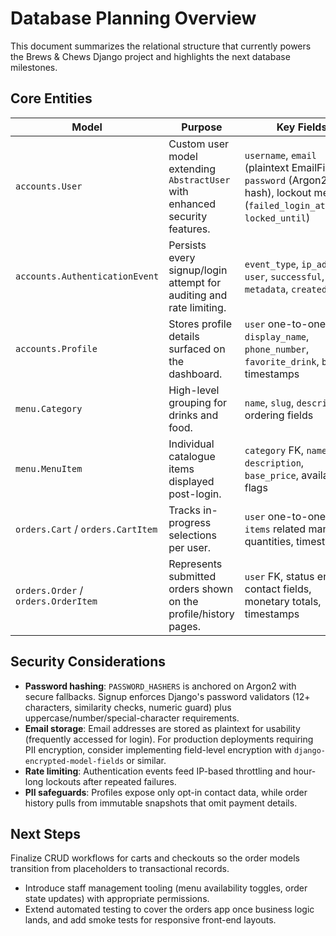 # Database Planning Overview

This document summarizes the relational structure that currently powers the Brews & Chews Django project and highlights the next database milestones.

## Core Entities

| Model | Purpose | Key Fields |
| --- | --- | --- |
| `accounts.User` | Custom user model extending `AbstractUser` with enhanced security features. | `username`, `email` (plaintext EmailField), `password` (Argon2 hash), lockout metadata (`failed_login_attempts`, `locked_until`) |
| `accounts.AuthenticationEvent` | Persists every signup/login attempt for auditing and rate limiting. | `event_type`, `ip_address`, `user`, `successful`, `metadata`, `created_at` |
| `accounts.Profile` | Stores profile details surfaced on the dashboard. | `user` one-to-one FK, `display_name`, `phone_number`, `favorite_drink`, `bio`, timestamps |
| `menu.Category` | High-level grouping for drinks and food. | `name`, `slug`, `description`, ordering fields |
| `menu.MenuItem` | Individual catalogue items displayed post-login. | `category` FK, `name`, `slug`, `description`, `base_price`, availability flags |
| `orders.Cart` / `orders.CartItem` | Tracks in-progress selections per user. | `user` one-to-one FK, `items` related manager, quantities, timestamps |
| `orders.Order` / `orders.OrderItem` | Represents submitted orders shown on the profile/history pages. | `user` FK, status enum, contact fields, monetary totals, timestamps |

## Security Considerations

* **Password hashing**: `PASSWORD_HASHERS` is anchored on Argon2 with secure fallbacks. Signup enforces Django's password validators (12+ characters, similarity checks, numeric guard) plus uppercase/number/special-character requirements.
* **Email storage**: Email addresses are stored as plaintext for usability (frequently accessed for login). For production deployments requiring PII encryption, consider implementing field-level encryption with `django-encrypted-model-fields` or similar.
* **Rate limiting**: Authentication events feed IP-based throttling and hour-long lockouts after repeated failures.
* **PII safeguards**: Profiles expose only opt-in contact data, while order history pulls from immutable snapshots that omit payment details.

## Next Steps

Finalize CRUD workflows for carts and checkouts so the order models transition from placeholders to transactional records.
* Introduce staff management tooling (menu availability toggles, order state updates) with appropriate permissions.
* Extend automated testing to cover the orders app once business logic lands, and add smoke tests for responsive front-end layouts.